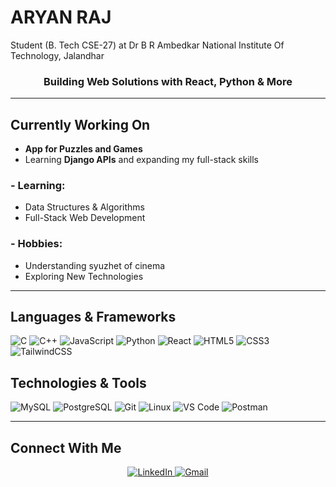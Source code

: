# ARYAN RAJ
Student (B. Tech CSE-27) at Dr B R Ambedkar National Institute Of Technology, Jalandhar

<h3 align="center">Building Web Solutions with React, Python & More</h3>

---

## Currently Working On
- **App for Puzzles and Games**
- Learning **Django APIs** and expanding my full-stack skills

### - Learning:
- Data Structures & Algorithms
- Full-Stack Web Development

### - Hobbies:
- Understanding syuzhet of cinema
- Exploring New Technologies
---

## Languages & Frameworks

![C](https://img.shields.io/badge/-C-000?&logo=C)
![C++](https://img.shields.io/badge/-C++-000?&logo=c%2b%2b&logoColor=6366F1)
![JavaScript](https://img.shields.io/badge/-JavaScript-000?&logo=JavaScript)
![Python](https://img.shields.io/badge/-Python-000?&logo=Python)
![React](https://img.shields.io/badge/React-000.svg?logo=react&logoColor=6366F1)
![HTML5](https://img.shields.io/badge/HTML-000.svg?logo=html5&logoColor=E34F26)
![CSS3](https://img.shields.io/badge/CSS-000?logo=css3&logoColor=1572B6)
![TailwindCSS](https://img.shields.io/badge/Tailwind%20CSS-000.svg?logo=tailwind-css&logoColor=38B2AC)

## Technologies & Tools

![MySQL](https://img.shields.io/badge/-SQL-000?&logo=MySQL&logoColor=4479A1)
![PostgreSQL](https://img.shields.io/badge/Postgres-000.svg?logo=postgresql&logoColor=336791)
![Git](https://img.shields.io/badge/Git-000?&logo=git&logoColor=F05032)
![Linux](https://img.shields.io/badge/Linux-000?&logo=linux&logoColor=FCC624)
![VS Code](https://img.shields.io/badge/VS%20Code-000?&logo=visual-studio-code&logoColor=007ACC)
![Postman](https://img.shields.io/badge/Postman-FF6C37?style=flat&logo=postman&logoColor=white)

---

## Connect With Me

<p align="center">
  <a href="https://linkedin.com/in/aryan-raj23" target="_blank">
    <img src="https://img.shields.io/badge/LinkedIn-0A66C2?style=for-the-badge&logo=linkedin&logoColor=white" alt="LinkedIn"/>
  </a>
  <a href="mailto:aryan01eio@gmail.com">
    <img src="https://img.shields.io/badge/Gmail-D14836?style=for-the-badge&logo=gmail&logoColor=white" alt="Gmail"/>
  </a>
</p>
